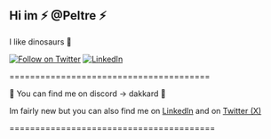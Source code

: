 ## Hi  im ⚡ **@Peltre** ⚡
I like dinosaurs 🦖

[![Follow on Twitter](https://img.shields.io/badge/Follow-Twitter-1DA1F2.svg)](https://twitter.com/PeltreJs)
[![LinkedIn](https://img.shields.io/badge/Follow-LinkedIn-9147FF.svg)](https://www.linkedin.com/in/pedro-sotelo-arce-838760297/)
  
=======================================

🔷 You can find me on discord -> dakkard 🔷

Im fairly new but you can also find me on [LinkedIn](https://www.linkedin.com/in/pedro-sotelo-arce-838760297/) and on [Twitter (X)](https://twitter.com/PeltreJs)

========================================


